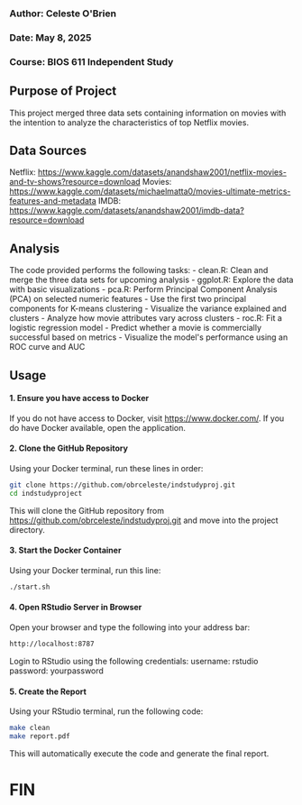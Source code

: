 ### Author: Celeste O'Brien
### Date: May 8, 2025
### Course: BIOS 611 Independent Study

## Purpose of Project
This project merged three data sets containing information on movies with the intention to analyze
the characteristics of top Netflix movies. 

## Data Sources
Netflix: https://www.kaggle.com/datasets/anandshaw2001/netflix-movies-and-tv-shows?resource=download
Movies: https://www.kaggle.com/datasets/michaelmatta0/movies-ultimate-metrics-features-and-metadata
IMDB: https://www.kaggle.com/datasets/anandshaw2001/imdb-data?resource=download

## Analysis
The code provided performs the following tasks:
	- clean.R: Clean and merge the three data sets for upcoming analysis
	- ggplot.R: Explore the data with basic visualizations
	- pca.R: Perform Principal Component Analysis (PCA) on selected numeric features
		- Use the first two principal components for K-means clustering
		- Visualize the variance explained and clusters
		- Analyze how movie attributes vary across clusters
	- roc.R: Fit a logistic regression model
		- Predict whether a movie is commercially successful based on metrics
		- Visualize the model's performance using an ROC curve and AUC

## Usage

#### 1. Ensure you have access to Docker
If you do not have access to Docker, visit https://www.docker.com/. If you do have Docker available, open the application.

#### 2. Clone the GitHub Repository
Using your Docker terminal, run these lines in order:

```bash
git clone https://github.com/obrceleste/indstudyproj.git
cd indstudyproject
```

This will clone the GitHub repository from https://github.com/obrceleste/indstudyproj.git and move into the project directory.

#### 3. Start the Docker Container
Using your Docker terminal, run this line:

```bash
./start.sh
```

#### 4. Open RStudio Server in Browser
Open your browser and type the following into your address bar:

```bash
http://localhost:8787
```

Login to RStudio using the following credentials:
	username: rstudio
	password: yourpassword

#### 5. Create the Report
Using your RStudio terminal, run the following code:

```bash
make clean
make report.pdf
```

This will automatically execute the code and generate the final report.


# FIN
